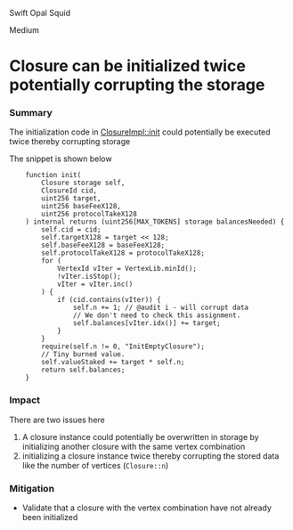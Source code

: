 Swift Opal Squid

Medium

# Closure can be initialized twice potentially corrupting the storage

### Summary
The initialization code in [ClosureImpl::init](https://github.com/sherlock-audit/2025-04-burve/blob/main/Burve/src/multi/closure/Closure.sol#L80) could potentially be executed twice thereby corrupting storage

The snippet is shown below
```solidity
    function init(
        Closure storage self,
        ClosureId cid,
        uint256 target,
        uint256 baseFeeX128,
        uint256 protocolTakeX128
    ) internal returns (uint256[MAX_TOKENS] storage balancesNeeded) {
        self.cid = cid;
        self.targetX128 = target << 128;
        self.baseFeeX128 = baseFeeX128;
        self.protocolTakeX128 = protocolTakeX128;
        for (
            VertexId vIter = VertexLib.minId();
            !vIter.isStop();
            vIter = vIter.inc()
        ) {
            if (cid.contains(vIter)) {
                self.n += 1; // @audit i - will corrupt data
                // We don't need to check this assignment.
                self.balances[vIter.idx()] += target;
            }
        }
        require(self.n != 0, "InitEmptyClosure");
        // Tiny burned value.
        self.valueStaked += target * self.n;
        return self.balances;
    }
```

### Impact
There are two issues here
1. A closure instance could potentially be overwritten in storage by initializing another closure with the same vertex combination
2. initializing a closure instance twice thereby corrupting the stored data like the number of vertices (`Closure::n`)


### Mitigation
- Validate that a closure with the vertex combination have not already been initialized
